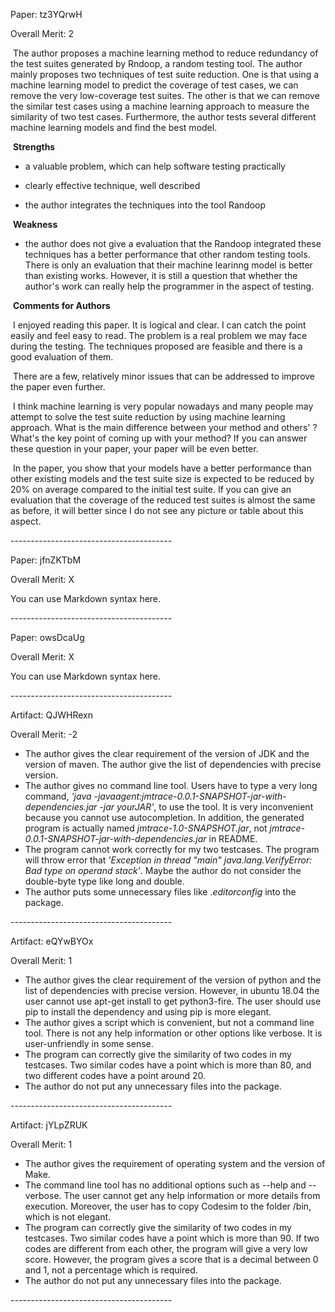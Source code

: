 Paper: tz3YQrwH

Overall Merit: 2

​	The author proposes a machine learning method to reduce redundancy of the test suites generated by Rndoop, a random testing tool. The author mainly proposes two techniques of test suite reduction. One is that using a machine learning model to predict the coverage of test cases, we can remove the very low-coverage test suites. The other is that we can remove the similar test cases using a machine learning approach to measure the similarity of two test cases. Furthermore, the author tests several different machine learning models and find the best model.

​	**Strengths**

* a valuable problem, which can help software testing practically

* clearly effective technique, well described

* the author integrates the techniques into the tool Randoop

​    **Weakness**

* the author does not give a evaluation that the Randoop integrated these techniques has a better performance that other random testing tools. There is only an evaluation that their machine learinng model is better than existing works. However, it is still a question that whether the author's work can really help the programmer in the aspect of testing.

​    **Comments for Authors**

​	I enjoyed reading this paper. It is logical and clear. I can catch the point easily and feel easy to read. The problem is a real problem we may face during the testing. The techniques proposed are feasible and there is a good evaluation of them.

​	There are a few, relatively minor issues that can be addressed to improve the paper even further.

​	I think machine learning is very popular nowadays and many people may attempt to solve the test suite reduction by using machine learning approach. What is the main difference between your method and others' ? What's the key point of coming up with your method?  If you can answer these question in your paper, your paper will be even better.

​	In the paper, you show that your models have a better performance than other existing models and the test suite size is expected to be reduced by 20% on average compared to the initial test suite. If you can give an evaluation that the coverage of the reduced test suites is almost the same as before, it will better since I do not see any picture or table about this aspect.

-*-*-*-*-*-*-*-*-*-*-*-*-*-*-*-*-*-*-*-*-*-*-*-*-*-*-*-*-*-*-*-*-*-*-*-*-*-*-*-*

Paper: jfnZKTbM

Overall Merit: X  <!-- An integer in {-2, -1, 1, 2} -->

<!-- Your comments start here -->

You can use Markdown syntax here.

<!-- Your comments end here -->

-*-*-*-*-*-*-*-*-*-*-*-*-*-*-*-*-*-*-*-*-*-*-*-*-*-*-*-*-*-*-*-*-*-*-*-*-*-*-*-*

Paper: owsDcaUg

Overall Merit: X  <!-- An integer in {-2, -1, 1, 2} -->

<!-- Your comments start here -->

You can use Markdown syntax here.

<!-- Your comments end here -->

-*-*-*-*-*-*-*-*-*-*-*-*-*-*-*-*-*-*-*-*-*-*-*-*-*-*-*-*-*-*-*-*-*-*-*-*-*-*-*-*

Artifact: QJWHRexn

Overall Merit: -2

* The author gives the clear requirement of the version of JDK and the version of maven. The author give the list of dependencies with precise version.
* The author gives no command line tool. Users have to type a very long command, *'java -javaagent:jmtrace-0.0.1-SNAPSHOT-jar-with-dependencies.jar -jar yourJAR'*, to use the tool. It is very inconvenient because you cannot use autocompletion. In addition, the generated program is actually named *jmtrace-1.0-SNAPSHOT.jar*, not *jmtrace-0.0.1-SNAPSHOT-jar-with-dependencies.jar* in README.
* The program cannot work correctly for my two testcases. The program will throw error that *'Exception in thread "main" java.lang.VerifyError: Bad type on operand stack'*. Maybe the author do not consider the double-byte type like long and double.
* The author puts some unnecessary files like *.editorconfig* into the package.

-*-*-*-*-*-*-*-*-*-*-*-*-*-*-*-*-*-*-*-*-*-*-*-*-*-*-*-*-*-*-*-*-*-*-*-*-*-*-*-*

Artifact: eQYwBYOx

Overall Merit: 1

* The author gives the clear requirement of the version of python and the list of dependencies with precise version. However, in ubuntu 18.04 the user cannot use apt-get install to get python3-fire. The user should use pip to install the dependency and using pip is more elegant.
* The author gives a script which is convenient, but not a command line tool. There is not any help information or other options like verbose. It is user-unfriendly in some sense.
* The program can correctly give the similarity of two codes in my testcases. Two similar codes have a point which is more than 80, and two different codes have a point around 20.
* The author do not put any unnecessary files into the package.

-*-*-*-*-*-*-*-*-*-*-*-*-*-*-*-*-*-*-*-*-*-*-*-*-*-*-*-*-*-*-*-*-*-*-*-*-*-*-*-*

Artifact: jYLpZRUK

Overall Merit: 1

* The author gives the requirement of operating system and the version of Make.
* The command line tool has no additional options such as --help and --verbose. The user cannot get any help information or more details from execution. Moreover, the user has to copy Codesim to the folder /bin, which is not elegant.
* The program can correctly give the similarity of two codes in my testcases. Two similar codes have a point which is more than 90. If two codes are different from each other, the program will give a very low score. However, the program gives a score that is a decimal between 0 and 1, not a percentage which is required.
* The author do not put any unnecessary files into the package.

-*-*-*-*-*-*-*-*-*-*-*-*-*-*-*-*-*-*-*-*-*-*-*-*-*-*-*-*-*-*-*-*-*-*-*-*-*-*-*-*